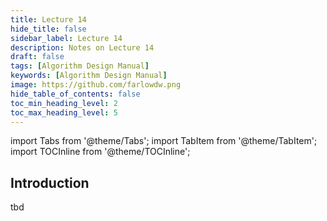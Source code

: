```yaml
---
title: Lecture 14
hide_title: false
sidebar_label: Lecture 14
description: Notes on Lecture 14
draft: false
tags: [Algorithm Design Manual]
keywords: [Algorithm Design Manual]
image: https://github.com/farlowdw.png
hide_table_of_contents: false
toc_min_heading_level: 2
toc_max_heading_level: 5
---
```


import Tabs from '@theme/Tabs';
import TabItem from '@theme/TabItem';
import TOCInline from '@theme/TOCInline';

## Introduction

tbd
